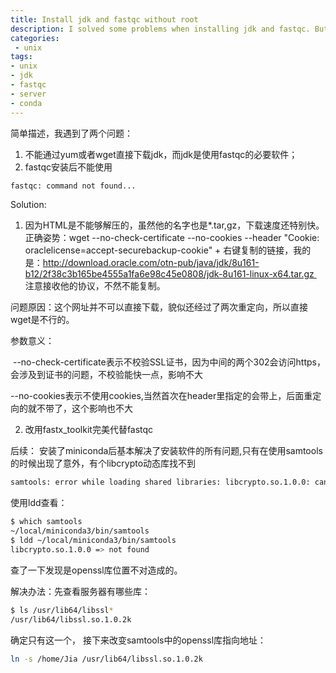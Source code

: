 ```yaml
---
title: Install jdk and fastqc without root 
description: I solved some problems when installing jdk and fastqc. But finally, I decided to use bioconda to install al softwares, which is pretty convenient!
categories:
 - unix
tags:
- unix
- jdk
- fastqc
- server
- conda
---
```


简单描述，我遇到了两个问题：
1. 不能通过yum或者wget直接下载jdk，而jdk是使用fastqc的必要软件；
2. fastqc安装后不能使用
```sh
fastqc: command not found...
```

Solution:
1. 因为HTML是不能够解压的，虽然他的名字也是*.tar,gz，下载速度还特别快。
正确姿势：wget --no-check-certificate --no-cookies --header "Cookie: oraclelicense=accept-securebackup-cookie" + 右键复制的链接，我的是：http://download.oracle.com/otn-pub/java/jdk/8u161-b12/2f38c3b165be4555a1fa6e98c45e0808/jdk-8u161-linux-x64.tar.gz  注意接收他的协议，不然不能复制。

问题原因：这个网址并不可以直接下载，貌似还经过了两次重定向，所以直接wget是不行的。

参数意义：

 --no-check-certificate表示不校验SSL证书，因为中间的两个302会访问https，会涉及到证书的问题，不校验能快一点，影响不大

--no-cookies表示不使用cookies,当然首次在header里指定的会带上，后面重定向的就不带了，这个影响也不大


2. 改用fastx_toolkit完美代替fastqc



后续：
安装了miniconda后基本解决了安装软件的所有问题,只有在使用samtools的时候出现了意外，有个libcrypto动态库找不到
```sh
samtools: error while loading shared libraries: libcrypto.so.1.0.0: cannot open shared object file: No such file or directory
```
使用ldd查看：
```sh
$ which samtools
~/local/miniconda3/bin/samtools
$ ldd ~/local/miniconda3/bin/samtools
libcrypto.so.1.0.0 => not found

```
查了一下发现是openssl库位置不对造成的。

解决办法：先查看服务器有哪些库：
```sh
$ ls /usr/lib64/libssl*
/usr/lib64/libssl.so.1.0.2k
```
确定只有这一个， 接下来改变samtools中的openssl库指向地址：
```sh
ln -s /home/Jia /usr/lib64/libssl.so.1.0.2k
```
